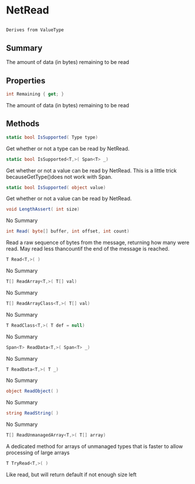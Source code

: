 # NetRead

## 
```c#
Derives from ValueType
```

## Summary

The amount of data (in bytes) remaining to be read
## Properties

```c#
int Remaining { get; } 
```
The amount of data (in bytes) remaining to be read
## Methods

```c#
static bool IsSupported( Type type) 
```
Get whether or not a type can be read by NetRead.
```c#
static bool IsSupported<T,>( Span<T> _) 
```
Get whether or not a value can be read by NetRead. This is a little
trick becauseGetType()does not work with Span.
```c#
static bool IsSupported( object value) 
```
Get whether or not a value can be read by NetRead.
```c#
void LengthAssert( int size) 
```
No Summary
```c#
int Read( byte[] buffer, int offset, int count) 
```
Read a raw sequence of bytes from the message, returning how many were read. May read less thancountif the end of the message is reached.
```c#
T Read<T,>( ) 
```
No Summary
```c#
T[] ReadArray<T,>( T[] val) 
```
No Summary
```c#
T[] ReadArrayClass<T,>( T[] val) 
```
No Summary
```c#
T ReadClass<T,>( T def = null) 
```
No Summary
```c#
Span<T> ReadData<T,>( Span<T> _) 
```
No Summary
```c#
T ReadData<T,>( T _) 
```
No Summary
```c#
object ReadObject( ) 
```
No Summary
```c#
string ReadString( ) 
```
No Summary
```c#
T[] ReadUnmanagedArray<T,>( T[] array) 
```
A dedicated method for arrays of unmanaged types that is faster to allow processing
of large arrays
```c#
T TryRead<T,>( ) 
```
Like read, but will return default if not enough size left
